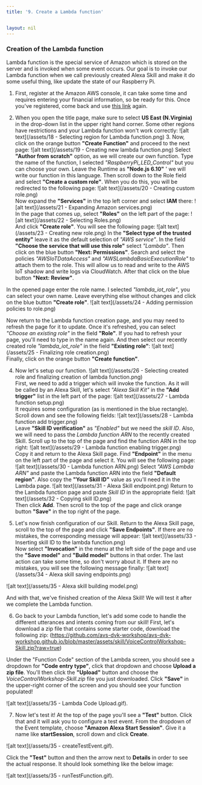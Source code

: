 ```yaml
---
title: '9. Create a Lambda function'


layout: nil
---
```


### Creation of the Lambda function

Lambda function is the special service of Amazon which is stored on the server and is invoked when some event occurs. Our goal is to invoke our Lambda function when we call previously created Alexa Skill and make it do some useful thing, like update the state of our Raspberry Pi.

1.	First, register at the Amazon AWS console, it can take some time and requires entering your financial information, so be ready for this.  Once you've registered, come back and use [this link](https://console.aws.amazon.com/lambda) again. 

2.	When you open the title page, make sure to select **US East (N.Virginia)** in the drop-down list in the upper right hand corner. Some other regions have restrictions and your Lambda function won't work correctly:
![alt text](/assets/18 - Selecting region for Lambda function.png)  3.	Now, click on the orange button **"Create Function"** and proceed to the next page:
![alt text](/assets/19 - Creating new lambda function.png) 
Select **"Author from scratch"** option, as we will create our own function. Type the name of the function, I selected *"RaspberryPi_LED_Control"* but you can choose your own. Leave the Runtime as **"Node.js 6.10"** ' we will write our function in this language. Then scroll down to the Role field and select **"Create a custom role"**. When you do this, you will be redirected to the following page:
![alt text](/assets/20 - Creating custom role.png)  
Now expand the **"Services"** in the top left corner and select **IAM** there:
![alt text](/assets/21 - Expanding Amazon services.png)  
In the page that comes up, select **"Roles"** on the left part of the page:
![alt text](/assets/22 - Selecting Roles.png)  
And click **"Create role"**. You will see the following page:
![alt text](/assets/23 - Creating new role.png) 
In the **"Select type of the trusted entity"** leave it as the default selection of *"AWS service"*. In the field **"Choose the service that will use this role"** select *"Lambda"*. Then click on the blue button **"Next: Permissions"**. Search and select the policies *"AWSIoTDataAccess"* and *"AWSLambdaBasicExecutionRole"* to attach them to the role. This will allow us to read and write to the AWS IoT shadow and write logs via CloudWatch. After that click on the blue button **"Next: Review"**.

In the opened page enter the role name. I selected *"lambda_iot_role"*, you can select your own name. Leave everything else without changes and click on the blue button **"Create role"**.
![alt text](/assets/24 - Adding permission policies to role.png)   

Now return to the Lambda function creation page, and you may need to refresh the page for it to update. Once it's refreshed, you can select *"Choose an existing role"* in the field **"Role"**. If you had to refresh your page, you'll need to type in the name again. And then select our recently created role *"lambda_iot_role"* in the field **"Existing role"**:
![alt text](/assets/25 - Finalizing role creation.png)    
Finally, click on the orange button **"Create function"**.

4.	Now let's setup our function. 
![alt text](/assets/26 - Selecting created role and finalizing creation of lambda function.png)    
First, we need to add a trigger which will invoke the function. As it will be called by an Alexa Skill, let's select *"Alexa Skill Kit"* in the **"Add trigger"** list in the left part of the page:
![alt text](/assets/27 - Lambda function setup.png)    
It requires some configuration (as is mentioned in the blue rectangle). Scroll down and see the following fields:
![alt text](/assets/28 - Lambda function add trigger.png)  
Leave **"Skill ID verification"** as *"Enabled"* but we need the *skill ID*. Also, we will need to pass the *Lambda function ARN* to the recently created Skill. Scroll up to the top of the page and find the function ARN in the top right:
![alt text](/assets/29 - Lambda function enabling trigger.png)   
Copy it and return to the Alexa Skill page. Find **"Endpoint"** in the menu on the left part of the page and select it. You will see the following page:
![alt text](/assets/30 - Lambda function ARN.png) 
Select *"AWS Lambda ARN"* and paste the Lambda function ARN into the field **"Default region"**. Also copy the **"Your Skill ID"** value as you'll need it in the Lambda page. 
![alt text](/assets/31 - Alexa Skill endpoint.png) 
Return to the Lambda function page and paste *Skill ID* in the appropriate field:
![alt text](/assets/32 - Copying skill ID.png)    
Then click **Add**. Then scroll to the top of the page and click orange button **"Save"** in the top right of the page. 

5.	Let's now finish configuration of our Skill. Return to the Alexa Skill page, scroll to the top of the page and click **"Save Endpoints"**. If there are no mistakes, the corresponding message will appear:
![alt text](/assets/33 - Inserting skill ID to the lambda function.png)   
Now select **"Invocation"** in the menu at the left side of the page and use the **"Save model"** and **"Build model"** buttons in that order. The last action can take some time, so don't worry about it. If there are no mistakes, you will see the following message finally: 
![alt text](/assets/34 - Alexa skill saving endpoints.png) 

![alt text](/assets/35 - Alexa skill building model.png) 

And with that, we've finished creation of the Alexa Skill! We will test it after we complete the Lambda function. 

6. Go back to your Lambda function, let's add some code to handle the different utterances and intents coming from our skill! 
First, let's download a zip file that contains some starter code, download the following zip: (https://github.com/avs-dvk-workshop/avs-dvk-workshop.github.io/blob/master/assets/skill/VoiceControlWorkshop-Skill.zip?raw=true)

Under the "Function Code" section of the Lambda screen, you should see a dropdown for **"Code entry type"**, click that dropdown and choose **Upload a zip file**. You'll then click the **"Upload"** button and choose the *VoiceControlWorkshop-Skill.zip* file you just downloaded. Click **"Save"** in the upper-right corner of the screen and you should see your function populated!

![alt text](/assets/35 - Lambda Code Upload.gif).

7. Now let's test it! 
At the top of the page you'll see a **"Test"** button. Click that and it will ask you to configure a test event. From the dropdown of the Event template, choose **"Amazon Alexa Start Session"**. Give it a name like **startSession**, scroll down and click **Create**.

![alt text](/assets/35 - createTestEvent.gif).

Click the **"Test"** button and then the arrow next to **Details** in order to see the actual response. It should look something like the below image:

![alt text](/assets/35 - runTestFunction.gif).